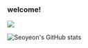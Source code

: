 ### welcome!

<!--
**che-so/che-so** is a ✨ _special_ ✨ repository because its `README.md` (this file) appears on your GitHub profile.

Here are some ideas to get you started:

- 🔭 I’m currently working on ...
- 🌱 I’m currently learning ...
- 👯 I’m looking to collaborate on ...
- 🤔 I’m looking for help with ...
- 💬 Ask me about ...
- 📫 How to reach me: ...
- 😄 Pronouns: ...
- ⚡ Fun fact: ...
-->
<a href="https://www.instagram.com/che._.so/">
<img src="https://img.shields.io/badge/instagram-E4405F?style=for-the-badge&logo=Instagram&logoColor=white">
</a>

![Seoyeon's GitHub stats](https://github-readme-stats.vercel.app/api?username=che-so&show_icons=true&theme=radical)
